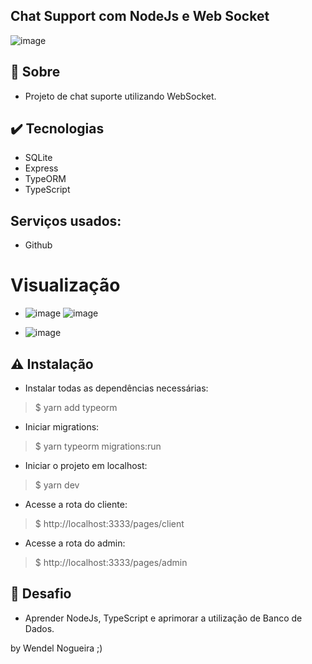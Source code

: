 ## Chat Support com NodeJs e Web Socket

   ![image](https://user-images.githubusercontent.com/66846993/116564666-91104980-a8db-11eb-898d-b756e5a89533.png)


## 💬 Sobre

- Projeto de chat suporte utilizando WebSocket.

## ✔️ Tecnologias
- SQLite
- Express
- TypeORM
- TypeScript

## Serviços usados:
* Github

##

# Visualização
* ![image](https://user-images.githubusercontent.com/66846993/116569844-27466e80-a8e0-11eb-8fd2-8320ac894c27.png) ![image](https://user-images.githubusercontent.com/66846993/116570254-81dfca80-a8e0-11eb-81a2-bd958e12b598.png)

* ![image](https://user-images.githubusercontent.com/66846993/116570191-72608180-a8e0-11eb-9787-d5a7c78ae971.png)



## ⚠️ Instalação

* Instalar todas as dependências necessárias:
> $ yarn add typeorm

* Iniciar migrations:
> $ yarn typeorm migrations:run

* Iniciar o projeto em localhost:
> $ yarn dev

* Acesse a rota do cliente:
> $ http://localhost:3333/pages/client

* Acesse a rota do admin:
> $ http://localhost:3333/pages/admin


## 🚩 Desafio

- Aprender NodeJs, TypeScript e aprimorar a utilização de Banco de Dados.


by Wendel Nogueira ;)
